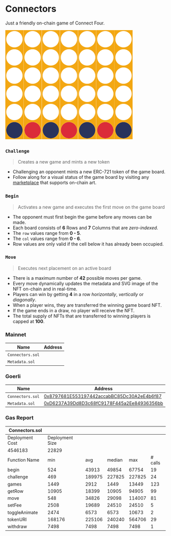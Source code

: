 # Connectors

Just a friendly on-chain game of Connect Four.

<img src="images/board.svg">


### `Challenge`

> Creates a new game and mints a new token

- Challenging an opponent mints a new ERC-721 token of the game board.
- Follow along for a visual status of the game board by visiting any [marketplace](https://testnets.opensea.io/collection/connectors-v2) that supports on-chain art.

### `Begin`

> Activates a new game and executes the first move on the game board

- The opponent must first begin the game before any moves can be made.
- Each board consists of **6** Rows and **7** Columns that are *zero-indexed*.
- The `row` values range from **0 - 5**.
- The `col` values range from **0 - 6**.
- Row values are only valid if the cell below it has already been occupied.

### `Move`

> Executes next placement on an active board

- There is a maximum number of **42** possible moves per game.
- Every move dynamically updates the metadata and SVG image of the NFT on-chain and in real-time.
- Players can win by getting **4** in a row *horizontally*, *vertically* or *diagonally*.
- When a player wins, they are transferred the winning game board NFT.
- If the game ends in a draw, no player will receive the NFT.
- The total supply of NFTs that are transferred to winning players is capped at **100**.


### Mainnet

| Name            | Address                                                                                                                       |
| --------------- | ----------------------------------------------------------------------------------------------------------------------------- |
| `Connectors.sol`    | [](https://etherscan.io/address/) |
| `Metadata.sol`      | [](https://etherscan.io/address/) |


### Goerli

| Name            | Address                                                                                                                       |
| --------------- | ----------------------------------------------------------------------------------------------------------------------------- |
| `Connectors.sol`    | [0x8797681E553197442accabBC85Dc30A2eE4b6f87](https://goerli.etherscan.io/address/0x8797681E553197442accabBC85Dc30A2eE4b6f87) |
| `Metadata.sol`      | [0xD6237A39Dd8D3c68fC9178F445a2Ee84936356bb](https://goerli.etherscan.io/address/0xD6237A39Dd8D3c68fC9178F445a2Ee84936356bb) |


### Gas Report

| Connectors.sol                         |                 |        |        |        |         |
|----------------------------------------|-----------------|--------|--------|--------|---------|
| Deployment Cost                        | Deployment Size |        |        |        |         |
| 4546183                                | 22829           |        |        |        |         |
| Function Name                          | min             | avg    | median | max    | # calls |
| begin                                  | 524             | 43913  | 49854  | 67754  | 19      |
| challenge                              | 469             | 189975 | 227825 | 227825 | 24      |
| games                                  | 1449            | 2912   | 1449   | 13449  | 123     |
| getRow                                 | 10905           | 18399  | 10905  | 94905  | 99      |
| move                                   | 548             | 34826  | 29098  | 114007 | 81      |
| setFee                                 | 2508            | 19689  | 24510  | 24510  | 5       |
| toggleAnimate                          | 2474            | 6573   | 6573   | 10673  | 2       |
| tokenURI                               | 168176          | 225106 | 240240 | 564706 | 29      |
| withdraw                               | 7498            | 7498   | 7498   | 7498   | 1       |
